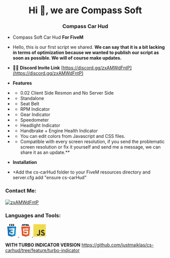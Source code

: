 <h1 align="center">Hi 👋, we are Compass Soft</h1>
<h3 align="center">Compass Car Hud</h3>

- Compass Soft Car Hud **For FiveM**

- Hello, this is our first script we shared. **We can say that it is a bit lacking in terms of optimization because we wanted to publish our script as soon as possible. We will of course make updates.**

- 👨‍💻 **Discord Invite Link** [https://discord.gg/zxAMWdFntP](https://discord.gg/zxAMWdFntP)

- **Features**
- + 0.02 Client Side Resmon and No Server Side 
- + Standalone 
- + Seat Belt 
- + RPM Indicator 
- + Gear Indicator 
- + Speedometer 
- + Headlight Indicator 
- + Handbrake + Engine Health Indicator 
- + You can edit colors from Javascript and CSS files. 
- + Compatible with every screen resolution, if you send the problematic screen resolution or fix it yourself and send me a message, we can share it as an update.**

- **Installation** 
- +Add the cs-carHud folder to your FiveM resources directory and server.cfg add "ensure cs-carHud"

<h3 align="left">Contact Me:</h3>
<p align="left">
<a href="https://discord.gg/zxAMWdFntP" target="blank"><img align="center" src="https://raw.githubusercontent.com/rahuldkjain/github-profile-readme-generator/master/src/images/icons/Social/discord.svg" alt="zxAMWdFntP" height="30" width="40" /></a>
</p>

<h3 align="left">Languages and Tools:</h3>
<p align="left"> <a href="https://www.w3schools.com/css/" target="_blank" rel="noreferrer"> <img src="https://raw.githubusercontent.com/devicons/devicon/master/icons/css3/css3-original-wordmark.svg" alt="css3" width="40" height="40"/><a href="https://www.w3.org/html/" target="_blank" rel="noreferrer"> <img src="https://raw.githubusercontent.com/devicons/devicon/master/icons/html5/html5-original-wordmark.svg" alt="html5" width="40" height="40"/> </a> <a href="https://developer.mozilla.org/en-US/docs/Web/JavaScript" target="_blank" rel="noreferrer"> <img src="https://raw.githubusercontent.com/devicons/devicon/master/icons/javascript/javascript-original.svg" alt="javascript" width="40" height="40"/> </a> </p>

  
**WITH TURBO INDICATOR VERSION**
  https://github.com/justmaiklas/cs-carhud/tree/feature/turbo-indicator
  
  
